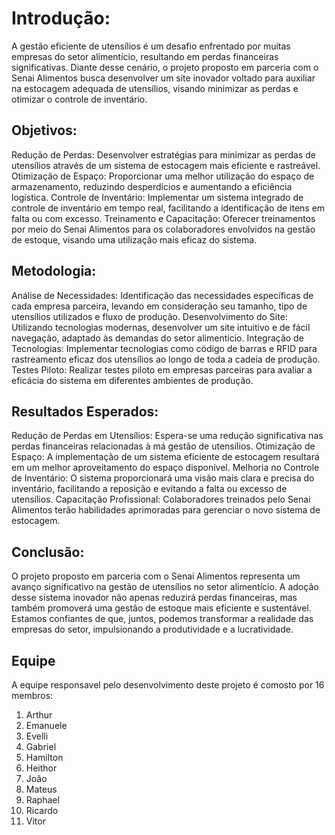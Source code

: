 # Introdução:

A gestão eficiente de utensílios é um desafio enfrentado por muitas empresas do setor alimentício, resultando em perdas financeiras significativas. Diante desse cenário, o projeto proposto em parceria com o Senai Alimentos busca desenvolver um site inovador voltado para auxiliar na estocagem adequada de utensílios, visando minimizar as perdas e otimizar o controle de inventário.

## Objetivos:

Redução de Perdas: Desenvolver estratégias para minimizar as perdas de utensílios através de um sistema de estocagem mais eficiente e rastreável.
Otimização de Espaço: Proporcionar uma melhor utilização do espaço de armazenamento, reduzindo desperdícios e aumentando a eficiência logística.
Controle de Inventário: Implementar um sistema integrado de controle de inventário em tempo real, facilitando a identificação de itens em falta ou com excesso.
Treinamento e Capacitação: Oferecer treinamentos por meio do Senai Alimentos para os colaboradores envolvidos na gestão de estoque, visando uma utilização mais eficaz do sistema.

## Metodologia:

 Análise de Necessidades: Identificação das necessidades específicas de cada empresa parceira, levando em consideração seu tamanho, tipo de utensílios utilizados e fluxo de produção.
Desenvolvimento do Site: Utilizando tecnologias modernas, desenvolver um site intuitivo e de fácil navegação, adaptado às demandas do setor alimentício.
Integração de Tecnologias: Implementar tecnologias como código de barras e RFID para rastreamento eficaz dos utensílios ao longo de toda a cadeia de produção.
Testes Piloto: Realizar testes piloto em empresas parceiras para avaliar a eficácia do sistema em diferentes ambientes de produção.

## Resultados Esperados:

Redução de Perdas em Utensílios: Espera-se uma redução significativa nas perdas financeiras relacionadas à má gestão de utensílios.
Otimização de Espaço: A implementação de um sistema eficiente de estocagem resultará em um melhor aproveitamento do espaço disponível.
Melhoria no Controle de Inventário: O sistema proporcionará uma visão mais clara e precisa do inventário, facilitando a reposição e evitando a falta ou excesso de utensílios.
Capacitação Profissional: Colaboradores treinados pelo Senai Alimentos terão habilidades aprimoradas para gerenciar o novo sistema de estocagem.

## Conclusão:
O projeto proposto em parceria com o Senai Alimentos representa um avanço significativo na gestão de utensílios no setor alimentício. A adoção desse sistema inovador não apenas reduzirá perdas financeiras, mas também promoverá uma gestão de estoque mais eficiente e sustentável. Estamos confiantes de que, juntos, podemos transformar a realidade das empresas do setor, impulsionando a produtividade e a lucratividade.

## Equipe

A equipe responsavel pelo desenvolvimento deste projeto é comosto por 16 membros:

1. Arthur
2. Emanuele
3. Evelli
4. Gabriel
5. Hamilton
6. Heithor
7. João
8. Mateus
9. Raphael
10. Ricardo
11. Vitor